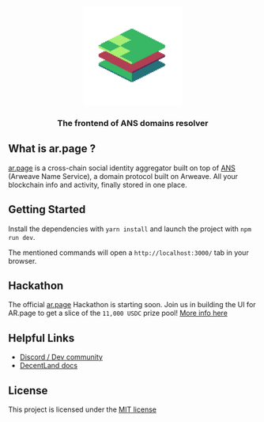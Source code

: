 <p align="center">
  <a href="https://decent.land">
    <img src="./img/new-logo.png" height="200">
  </a>
  <h3 align="center">The frontend of ANS domains resolver</h3>
</p>

## What is ar.page ?
[ar.page](https://ar.page) is a cross-chain social identity aggregator built on top of [ANS](https://github.com/decentldotland/ANS) (Arweave Name Service), a domain protocol built on Arweave. All your blockchain info and activity, finally stored in one place.

## Getting Started
Install the dependencies with `yarn install` and launch the project with `npm run dev`. 

The mentioned commands will open a `http://localhost:3000/` tab in your browser.

## Hackathon
The official [ar.page](https://ar.page) Hackathon is starting soon. Join us in building the UI for AR.page to get a slice of the `11,000 USDC` prize pool! [More info here](https://github.com/decentldotland/ANS_UI_2.0/tree/UI2.0/components_new/user/hackathon)

## Helpful Links
- [Discord / Dev community](https://discord.gg/decentland)
- [DecentLand docs](https://docs.decent.land/)
## License
This project is licensed under the [MIT license](./LICENSE)
